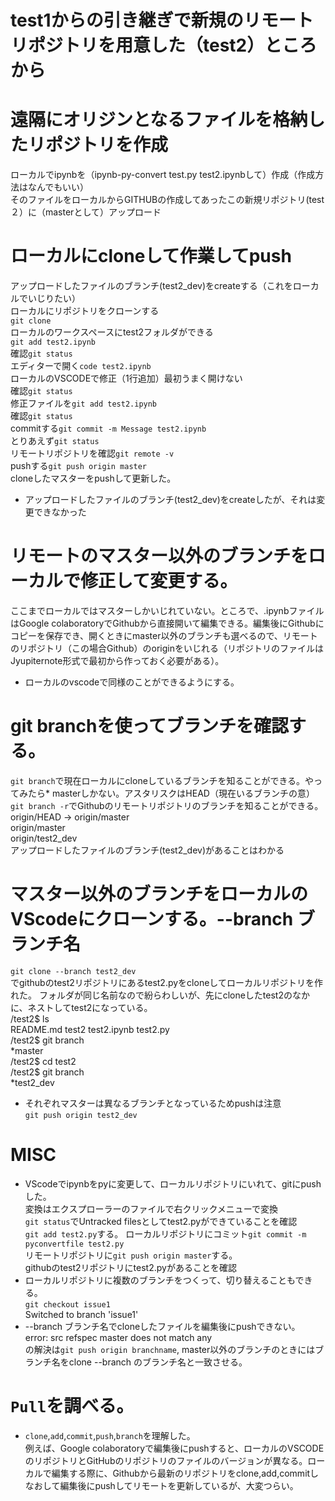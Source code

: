 # test1からの引き継ぎで新規のリモートリポジトリを用意した（test2）ところから
# 遠隔にオリジンとなるファイルを格納したリポジトリを作成
ローカルでipynbを（ipynb-py-convert test.py test2.ipynbして）作成（作成方法はなんでもいい）  
そのファイルをローカルからGITHUBの作成してあったこの新規リポジトリ(test２）に（masterとして）アップロード  
# ローカルにcloneして作業してpush
アップロードしたファイルのブランチ(test2_dev)をcreateする（これをローカルでいじりたい）    
ローカルにリポジトリをクローンする  
`git clone`  
ローカルのワークスペースにtest2フォルダができる  
`git add test2.ipynb`  
確認`git status`  
エディターで開く`code test2.ipynb`      
ローカルのVSCODEで修正（1行追加）最初うまく開けない    
確認`git status`　　  
修正ファイルを`git add test2.ipynb`　　  
確認`git status`  
commitする`git commit -m Message test2.ipynb`  　　  
とりあえず`git status`  
リモートリポジトリを確認`git remote -v`  
pushする`git push origin master`    　      
cloneしたマスターをpushして更新した。  
* アップロードしたファイルのブランチ(test2_dev)をcreateしたが、それは変更できなかった
# リモートのマスター以外のブランチをローカルで修正して変更する。
ここまでローカルではマスターしかいじれていない。ところで、.ipynbファイルはGoogle colaboratoryでGithubから直接開いて編集できる。編集後にGithubにコピーを保存でき、開くときにmaster以外のブランチも選べるので、リモートのリポジトリ（この場合Github）のoriginをいじれる（リポジトリのファイルはJyupiternote形式で最初から作っておく必要がある）。  
* ローカルのvscodeで同様のことができるようにする。
# git branchを使ってブランチを確認する。
`git branch`で現在ローカルにcloneしているブランチを知ることができる。やってみたら* masterしかない。アスタリスクはHEAD（現在いるブランチの意）  
`git branch -r`でGithubのリモートリポジトリのブランチを知ることができる。  
origin/HEAD -> origin/master  
origin/master  
origin/test2_dev  
アップロードしたファイルのブランチ(test2_dev)があることはわかる  
# マスター以外のブランチをローカルのVScodeにクローンする。--branch ブランチ名  
`git clone --branch test2_dev`  
でgithubのtest2リポジトリにあるtest2.pyをcloneしてローカルリポジトリを作れた。
フォルダが同じ名前なので紛らわしいが、先にcloneしたtest2のなかに、ネストしてtest2になっている。  
/test2$ ls  
README.md  test2  test2.ipynb  test2.py  
/test2$ git branch  
  *master  
/test2$ cd test2  
/test2$ git branch  
  *test2_dev  
* それぞれマスターは異なるブランチとなっているためpushは注意   
`git push origin test2_dev`

# MISC
* VScodeでipynbをpyに変更して、ローカルリポジトリにいれて、gitにpushした。  
変換はエクスプローラーのファイルで右クリックメニューで変換  
`git status`でUntracked filesとしてtest2.pyができていることを確認  
`git add test2.py`する。 
ローカルリポジトリにコミット`git commit -m pyconvertfile test2.py`  
リモートリポジトリに`git push origin master`する。  
githubのtest2リポジトリにtest2.pyがあることを確認  
* ローカルリポジトリに複数のブランチをつくって、切り替えることもできる。  
`git checkout issue1`  
Switched to branch 'issue1'  
* --branch ブランチ名でcloneしたファイルを編集後にpushできない。  
error: src refspec master does not match any  
の解決は`git push origin branchname`, master以外のブランチのときにはブランチ名をclone --branch のブランチ名と一致させる。

# `Pull`を調べる。
* `clone`,`add`,`commit`,`push`,`branch`を理解した。  
例えば、Google colaboratoryで編集後にpushすると、ローカルのVSCODEのリポジトリとGitHubのリポジトリのファイルのバージョンが異なる。ローカルで編集する際に、Githubから最新のリポジトリをclone,add,commitしなおして編集後にpushしてリモートを更新しているが、大変つらい。

